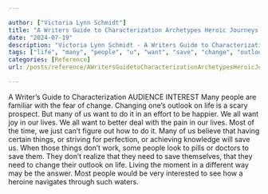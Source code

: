 ```yaml
---

author: ["Victoria Lynn Schmidt"]
title: "A Writers Guide to Characterization Archetypes Heroic Journeys and Other Elements of Dynamic Character Development - part0016_split_009.html"
date: "2024-07-19"
description: "Victoria Lynn Schmidt - A Writers Guide to Characterization Archetypes Heroic Journeys and Other Elements of Dynamic Character Development"
tags: ["life", "many", "people", "u", "want", "save", "change", "outlook", "thing", "need", "writer", "guide", "characterization", "audience", "interest", "familiar", "fear", "changing", "one", "scary", "prospect", "effort", "happier", "joy", "better"]
categories: [Reference]
url: /posts/reference/AWritersGuidetoCharacterizationArchetypesHeroicJourneysandOtherElementsofDynamicCharacterDevelopment-part0016split009html

---
```



A Writer’s Guide to Characterization
AUDIENCE INTEREST
Many people are familiar with the fear of change. Changing one’s outlook on life is a scary prospect. But many of us want to do it in an effort to be happier. We all want joy in our lives. We all want to better deal with the pain in our lives. Most of the time, we just can’t figure out how to do it.
Many of us believe that having certain things, or striving for perfection, or achieving knowledge will save us. When those things don’t work, some people look to pills or doctors to save them. They don’t realize that they need to save themselves, that they need to change their outlook on life. Living the moment in a different way may be the answer. Most people would be very interested to see how a heroine navigates through such waters.
